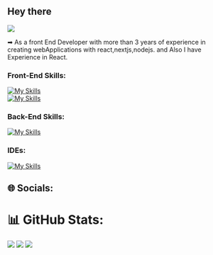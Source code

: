 ## Hey there
![](https://komarev.com/ghpvc/?username=hazhirmohammadi)

➡ As a front End Developer with more than 3 years of experience in creating webApplications with react,nextjs,nodejs. and Also I have Experience
in React. 



<!--a ![Go](https://img.shields.io/badge/go-%2300ADD8.svg?style=for-the-badge&logo=go&logoColor=white)  -->
<!-- ![JWT](https://img.shields.io/badge/JWT-black?style=for-the-badge&logo=JSON%20web%20tokens)  -->

<!-- ### Databases: -->

<!-- ![MySQL](https://img.shields.io/badge/mysql-%2300f.svg?style=for-the-badge&logo=mysql&logoColor=white) -->


### Front-End Skills:

[![My Skills](https://skillicons.dev/icons?i=js,typescript,html,css,sass,react)](https://skillicons.dev)  
[![My Skills](https://skillicons.dev/icons?i=tailwind,nextjs,redux)](https://skillicons.dev)

### Back-End Skills:

[![My Skills](https://skillicons.dev/icons?i=nodejs)](https://skillicons.dev)

<!--  
 [![My Skills](https://skillicons.dev/icons?i=nodejs)](https://skillicons.dev)
-->
### IDEs:

<!--![PHPStorm](https://img.shields.io/badge/-WEBStorm-000?&logo=WEBStorm&logoColor=007ACC) -->  
[![My Skills](https://skillicons.dev/icons?i=idea)](https://skillicons.dev)

## 🌐 Socials:
<!-- # 💻 Tech Stack: -->

<!-- ![Cloudflare](https://img.shields.io/badge/Cloudflare-F38020?style=for-the-badge&logo=Cloudflare&logoColor=white)
![Azure](https://img.shields.io/badge/azure-%230072C6.svg?style=for-the-badge&logo=azure-devops&logoColor=white)
![AWS](https://img.shields.io/badge/AWS-%23FF9900.svg?style=for-the-badge&logo=amazon-aws&logoColor=white) 
![Google Cloud](https://img.shields.io/badge/Google%20Cloud-%234285F4.svg?style=for-the-badge&logo=google-cloud&logoColor=white) 
![Apache](https://img.shields.io/badge/apache-%23D42029.svg?style=for-the-badge&logo=apache&logoColor=white) 
![Nginx](https://img.shields.io/badge/nginx-%23009639.svg?style=for-the-badge&logo=nginx&logoColor=white) 
![LINUX](https://img.shields.io/badge/Linux-FCC624?style=for-the-badge&logo=linux&logoColor=black) 
![Notion](https://img.shields.io/badge/Notion-%23000000.svg?style=for-the-badge&logo=notion&logoColor=white) 
![ElasticSearch](https://img.shields.io/badge/-ElasticSearch-005571?style=for-the-badge&logo=elasticsearch) 
![Jira](https://img.shields.io/badge/jira-%230A0FFF.svg?style=for-the-badge&logo=jira&logoColor=white) 
![Postman](https://img.shields.io/badge/Postman-FF6C37?style=for-the-badge&logo=postman&logoColor=white)
![Trello](https://img.shields.io/badge/Trello-%23026AA7.svg?style=for-the-badge&logo=Trello&logoColor=white) 
 -->
# 📊 GitHub Stats:

![](https://github-readme-streak-stats.herokuapp.com/?user=hazhirmohammadi&theme=tokyonight&hide_border=false)
![](https://github-readme-stats.vercel.app/api?username=hazhirmohammadi&theme=tokyonight&hide_border=false&include_all_commits=true&count_private=true)
![](https://github-readme-stats.vercel.app/api/top-langs/?username=hazhirmohammadi&theme=tokyonight&hide_border=false&include_all_commits=true&count_private=true&layout=compact)
<!-- <p float="left">
  <img src="https://github-readme-streak-stats.herokuapp.com?user=sammygambler&theme=tokyonight&hide_border=true" width="420">
  <img src="https://github-readme-stats.vercel.app/api?username=sammygambler&show_icons=true&theme=tokyonight&hide_border=true" width="420">
</p> -->

<!-- ### IDEs:

![VSCode](https://img.shields.io/badge/-VSCode-000?&logo=Visual%20Studio%20Code&logoColor=007ACC)
-->

